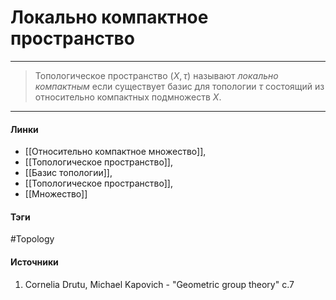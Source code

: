 # Локально компактное пространство
***
>Топологическое пространство $(X,\tau)$ называют *локально компактным* если существует базис для топологии $\tau$ состоящий из относительно компактных подмножеств $X$.
***
#### Линки
- [[Относительно компактное множество]],
- [[Топологическое пространство]],
- [[Базис топологии]],
- [[Топологическое пространство]],
- [[Множество]]
#### Тэги
 #Topology 
#### Источники
1. Cornelia Drutu, Michael Kapovich - "Geometric group theory" c.7